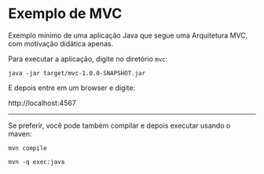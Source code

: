 # Exemplo de MVC

Exemplo mínimo de uma aplicação Java que segue uma Arquitetura MVC, com motivação didática apenas.

Para executar a aplicação, digite no diretório ```mvc```:

```java -jar target/mvc-1.0.0-SNAPSHOT.jar```

E depois entre em um browser e digite:

http://localhost:4567

* * *

Se preferir, você pode também compilar e depois executar usando o maven:

```mvn compile```

```mvn -q exec:java```
